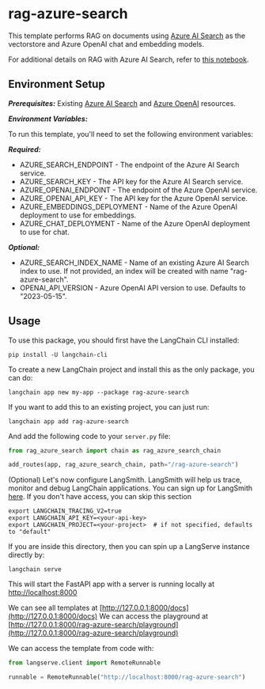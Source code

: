 # rag-azure-search

This template performs RAG on documents using [Azure AI Search](https://learn.microsoft.com/azure/search/search-what-is-azure-search) as the vectorstore and Azure OpenAI chat and embedding models.

For additional details on RAG with Azure AI Search, refer to [this notebook](https://github.com/langchain-ai/langchain/blob/master/docs/docs/integrations/vectorstores/azuresearch.ipynb).


## Environment Setup

***Prerequisites:*** Existing [Azure AI Search](https://learn.microsoft.com/azure/search/search-what-is-azure-search) and [Azure OpenAI](https://learn.microsoft.com/azure/ai-services/openai/overview) resources.

***Environment Variables:***

To run this template, you'll need to set the following environment variables:

***Required:***

- AZURE_SEARCH_ENDPOINT - The endpoint of the Azure AI Search service.
- AZURE_SEARCH_KEY - The API key for the Azure AI Search service.
- AZURE_OPENAI_ENDPOINT - The endpoint of the Azure OpenAI service.
- AZURE_OPENAI_API_KEY - The API key for the Azure OpenAI service.
- AZURE_EMBEDDINGS_DEPLOYMENT - Name of the Azure OpenAI deployment to use for embeddings.
- AZURE_CHAT_DEPLOYMENT - Name of the Azure OpenAI deployment to use for chat.

***Optional:***

- AZURE_SEARCH_INDEX_NAME - Name of an existing Azure AI Search index to use. If not provided, an index will be created with name "rag-azure-search".
- OPENAI_API_VERSION - Azure OpenAI API version to use. Defaults to "2023-05-15". 

## Usage

To use this package, you should first have the LangChain CLI installed:

```shell
pip install -U langchain-cli
```

To create a new LangChain project and install this as the only package, you can do:

```shell
langchain app new my-app --package rag-azure-search
```

If you want to add this to an existing project, you can just run:

```shell
langchain app add rag-azure-search
```

And add the following code to your `server.py` file:
```python
from rag_azure_search import chain as rag_azure_search_chain

add_routes(app, rag_azure_search_chain, path="/rag-azure-search")
```

(Optional) Let's now configure LangSmith. 
LangSmith will help us trace, monitor and debug LangChain applications. 
You can sign up for LangSmith [here](https://smith.langchain.com/). 
If you don't have access, you can skip this section


```shell
export LANGCHAIN_TRACING_V2=true
export LANGCHAIN_API_KEY=<your-api-key>
export LANGCHAIN_PROJECT=<your-project>  # if not specified, defaults to "default"
```

If you are inside this directory, then you can spin up a LangServe instance directly by:

```shell
langchain serve
```

This will start the FastAPI app with a server is running locally at 
[http://localhost:8000](http://localhost:8000)

We can see all templates at [http://127.0.0.1:8000/docs](http://127.0.0.1:8000/docs)
We can access the playground at [http://127.0.0.1:8000/rag-azure-search/playground](http://127.0.0.1:8000/rag-azure-search/playground)  

We can access the template from code with:

```python
from langserve.client import RemoteRunnable

runnable = RemoteRunnable("http://localhost:8000/rag-azure-search")
```